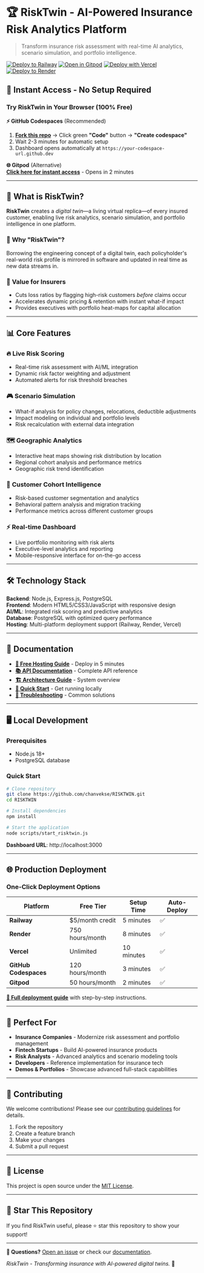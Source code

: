 # 🏆 RiskTwin - AI-Powered Insurance Risk Analytics Platform

> Transform insurance risk assessment with real-time AI analytics, scenario simulation, and portfolio intelligence.

[![Deploy to Railway](https://railway.app/button.svg)](https://railway.app/template/risktwin)
[![Open in Gitpod](https://gitpod.io/button/open-in-gitpod.svg)](https://gitpod.io/#https://github.com/chanvekse/RISKTWIN)
[![Deploy with Vercel](https://vercel.com/button)](https://vercel.com/new/clone?repository-url=https://github.com/chanvekse/RISKTWIN)
[![Deploy to Render](https://render.com/images/deploy-to-render-button.svg)](https://render.com/deploy?repo=https://github.com/chanvekse/RISKTWIN)

## 🚀 **Instant Access - No Setup Required**

### Try RiskTwin in Your Browser (100% Free)

**⚡ GitHub Codespaces** (Recommended)  
1. [**Fork this repo**](https://github.com/chanvekse/RISKTWIN/fork) → Click green **"Code"** button → **"Create codespace"**  
2. Wait 2-3 minutes for automatic setup  
3. Dashboard opens automatically at `https://your-codespace-url.github.dev`

**🌐 Gitpod** (Alternative)  
[**Click here for instant access**](https://gitpod.io/#https://github.com/chanvekse/RISKTWIN) - Opens in 2 minutes

---

## 🎯 **What is RiskTwin?**

**RiskTwin** creates a *digital twin*—a living virtual replica—of every insured customer, enabling live risk analytics, scenario simulation, and portfolio intelligence in one platform.

### 🤔 **Why "RiskTwin"?**
Borrowing the engineering concept of a digital twin, each policyholder's real-world risk profile is mirrored in software and updated in real time as new data streams in.

### 🏦 **Value for Insurers**
- Cuts loss ratios by flagging high-risk customers *before* claims occur
- Accelerates dynamic pricing & retention with instant what-if impact  
- Provides executives with portfolio heat-maps for capital allocation

---

## 📊 **Core Features**

### 🔥 **Live Risk Scoring**
- Real-time risk assessment with AI/ML integration
- Dynamic risk factor weighting and adjustment
- Automated alerts for risk threshold breaches

### 🎮 **Scenario Simulation** 
- What-if analysis for policy changes, relocations, deductible adjustments
- Impact modeling on individual and portfolio levels
- Risk recalculation with external data integration

### 🗺️ **Geographic Analytics**
- Interactive heat maps showing risk distribution by location
- Regional cohort analysis and performance metrics
- Geographic risk trend identification

### 👥 **Customer Cohort Intelligence**
- Risk-based customer segmentation and analytics
- Behavioral pattern analysis and migration tracking
- Performance metrics across different customer groups

### ⚡ **Real-time Dashboard**
- Live portfolio monitoring with risk alerts
- Executive-level analytics and reporting
- Mobile-responsive interface for on-the-go access

---

## 🛠️ **Technology Stack**

**Backend**: Node.js, Express.js, PostgreSQL  
**Frontend**: Modern HTML5/CSS3/JavaScript with responsive design  
**AI/ML**: Integrated risk scoring and predictive analytics  
**Database**: PostgreSQL with optimized query performance  
**Hosting**: Multi-platform deployment support (Railway, Render, Vercel)

---

## 📖 **Documentation**

- **[🚀 Free Hosting Guide](./docs/DEPLOYMENT_GUIDE.md)** - Deploy in 5 minutes
- **[📚 API Documentation](./docs/API_DOCUMENTATION.md)** - Complete API reference
- **[🏗️ Architecture Guide](./docs/PROJECT_STRUCTURE.md)** - System overview
- **[🎯 Quick Start](./docs/START_HERE.md)** - Get running locally
- **[🐛 Troubleshooting](./docs/TROUBLESHOOTING.md)** - Common solutions

---

## 🖥️ **Local Development**

### Prerequisites
- Node.js 18+ 
- PostgreSQL database

### Quick Start
```bash
# Clone repository
git clone https://github.com/chanvekse/RISKTWIN.git
cd RISKTWIN

# Install dependencies
npm install

# Start the application
node scripts/start_risktwin.js
```

**Dashboard URL**: http://localhost:3000

---

## 🌐 **Production Deployment**

### One-Click Deployment Options

| Platform | Free Tier | Setup Time | Auto-Deploy |
|----------|-----------|------------|-------------|
| **Railway** | $5/month credit | 5 minutes | ✅ |
| **Render** | 750 hours/month | 8 minutes | ✅ |
| **Vercel** | Unlimited | 10 minutes | ✅ |
| **GitHub Codespaces** | 120 hours/month | 3 minutes | ✅ |
| **Gitpod** | 50 hours/month | 2 minutes | ✅ |

**[📖 Full deployment guide](./docs/DEPLOYMENT_GUIDE.md)** with step-by-step instructions.

---

## 🎯 **Perfect For**

- **Insurance Companies** - Modernize risk assessment and portfolio management
- **Fintech Startups** - Build AI-powered insurance products
- **Risk Analysts** - Advanced analytics and scenario modeling tools  
- **Developers** - Reference implementation for insurance tech
- **Demos & Portfolios** - Showcase advanced full-stack capabilities

---

## 🤝 **Contributing**

We welcome contributions! Please see our [contributing guidelines](./CONTRIBUTING.md) for details.

1. Fork the repository
2. Create a feature branch
3. Make your changes
4. Submit a pull request

---

## 📄 **License**

This project is open source under the [MIT License](./LICENSE).

---

## 🌟 **Star This Repository**

If you find RiskTwin useful, please ⭐ star this repository to show your support!

---

**📧 Questions?** [Open an issue](https://github.com/chanvekse/RISKTWIN/issues) or check our [documentation](./docs/).

*RiskTwin - Transforming insurance with AI-powered digital twins.* 🚀 